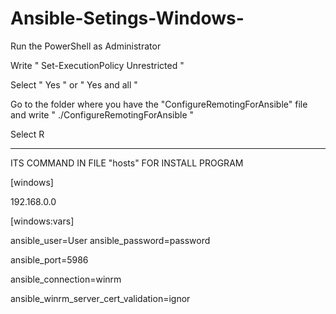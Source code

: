 # Ansible-Setings-Windows-
Run the PowerShell as Administrator

Write " Set-ExecutionPolicy Unrestricted "

Select " Yes " or " Yes and all "

Go to the folder where you have the "ConfigureRemotingForAnsible" file and write " ./ConfigureRemotingForAnsible "

Select R

--------------------------------------------------------------------
ITS COMMAND IN FILE "hosts" FOR INSTALL PROGRAM 

[windows]

192.168.0.0

[windows:vars]

ansible_user=User
ansible_password=password

ansible_port=5986

ansible_connection=winrm

ansible_winrm_server_cert_validation=ignor
